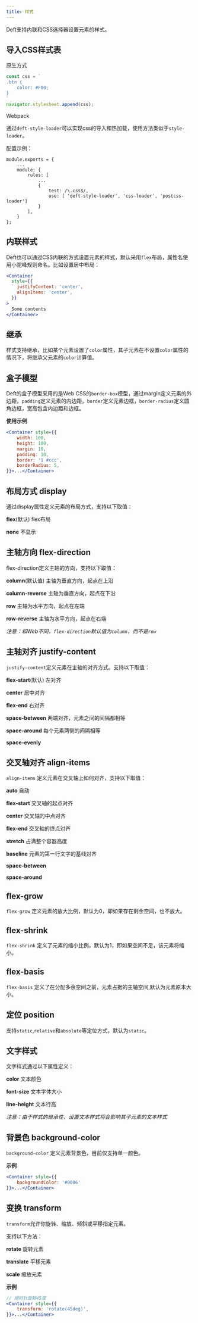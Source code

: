 ```yaml
---
title: 样式
---
```


Deft支持内联和CSS选择器设置元素的样式。

## 导入CSS样式表

原生方式
```javascript
const css = `
.btn {
    color: #F00;   
}
`
navigator.stylesheet.append(css);
```

Webpack

通过`deft-style-loader`可以实现css的导入和热加载，使用方法类似于`style-loader`。

配置示例：

```
module.exports = {
    ...
    module: {
        rules: [
            ...
            {
                test: /\.css$/,
                use: [ 'deft-style-loader', 'css-loader', 'postcss-loader']
            }
        ],
    }
};
```

## 内联样式

Deft也可以通过CSS内联的方式设置元素的样式，默认采用`flex`布局，属性名使用小驼峰规则命名。比如设置居中布局：

```jsx
<Container
  style={{
    justifyContent: 'center',
    alignItems: 'center',  
  }}
>
  Some contents
</Container>
```

## 继承

样式支持继承，比如某个元素设置了`color`属性，其子元素在不设置`color`属性的情况下，将继承父元素的`color`计算值。

## 盒子模型

Deft的盒子模型采用的是Web CSS的`border-box`模型，通过margin定义元素的外边距，`padding`定义元素的内边距，`border`定义元素边框，`border-radius`定义圆角边框，宽高包含内边距和边框。

**使用示例**
```jsx
<Container style={{
    width: 100,
    height: 100,
    margin: 10,
    padding: 10,
    border: '1 #ccc',
    borderRadius: 5,
}}>...</Container>
```

## 布局方式 display

通过display属性定义元素的布局方式，支持以下取值：

**flex**(默认) flex布局

**none** 不显示

##  主轴方向 flex-direction

flex-direction定义主轴的方向，支持以下取值：

**column**(默认值) 主轴为垂直方向，起点在上沿

**column-reverse** 主轴为垂直方向，起点在下沿

**row**  主轴为水平方向，起点在左端

**row-reverse** 主轴为水平方向，起点在右端

_注意：和Web不同，`flex-direction`默认值为`column`，而不是`row`_

## 主轴对齐 justify-content

`justify-content`定义元素在主轴的对齐方式。支持以下取值：

**flex-start**(默认) 左对齐

**center** 居中对齐

**flex-end** 右对齐

**space-between** 两端对齐，元素之间的间隔都相等

**space-around** 每个元素两侧的间隔相等

**space-evenly**

## 交叉轴对齐 align-items

`align-items` 定义元素在交叉轴上如何对齐，支持以下取值：

**auto** 自动

**flex-start** 交叉轴的起点对齐

**center** 交叉轴的中点对齐

**flex-end** 交叉轴的终点对齐

**stretch** 占满整个容器高度

**baseline** 元素的第一行文字的基线对齐

**space-between** 

**space-around**


## flex-grow

`flex-grow` 定义元素的放大比例，默认为0，即如果存在剩余空间，也不放大。

## flex-shrink

`flex-shrink` 定义了元素的缩小比例，默认为1，即如果空间不足，该元素将缩小。

## flex-basis

`flex-basis` 定义了在分配多余空间之前，元素占据的主轴空间,默认为元素原本大小。

## 定位 position

支持`static`,`relative`和`absolute`等定位方式，默认为`static`。

## 文字样式

文字样式通过以下属性定义：

**color** 文本颜色

**font-size** 文本字体大小

**line-height** 文本行高

_注意：由于样式的继承性，设置文本样式将会影响其子元素的文本样式_

## 背景色 background-color

`background-color` 定义元素背景色，目前仅支持单一颜色。
 
**示例**
```jsx
<Container style={{
    backgroundColor: '#0006'
}}>...</Container>
```

## 变换 transform

`transform`允许你旋转、缩放、倾斜或平移指定元素。

支持以下方法：

**rotate** 旋转元素

**translate** 平移元素

**scale** 缩放元素

**示例**
```jsx
// 顺时针旋转45度
<Container style={{
    transform: 'rotate(45deg)',
}}>...</Container>
```
